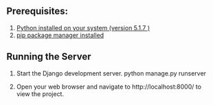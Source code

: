 ## Prerequisites:
1. [Python installed on your system (version 5.1.7 )](https://www.python.org/downloads/)
2. [pip package manager installed](https://pypi.org/project/pip/)   

## Running the Server
1. Start the Django development server.
python manage.py runserver

2. Open your web browser and navigate to http://localhost:8000/ to view the project.
